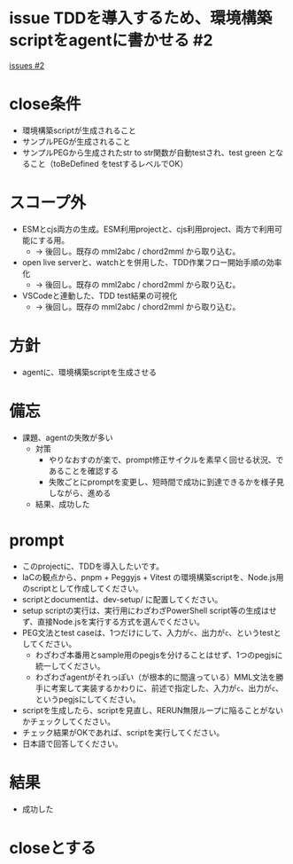 # issue TDDを導入するため、環境構築scriptをagentに書かせる #2
[issues #2](https://github.com/cat2151/tonejs-mml-to-json/issues/2)

# close条件
- 環境構築scriptが生成されること
- サンプルPEGが生成されること
- サンプルPEGから生成されたstr to str関数が自動testされ、test green となること（toBeDefined をtestするレベルでOK）

# スコープ外
- ESMとcjs両方の生成。ESM利用projectと、cjs利用project、両方で利用可能にする用。
  - → 後回し。既存の mml2abc / chord2mml から取り込む。
- open live serverと、watchとを併用した、TDD作業フロー開始手順の効率化
  - → 後回し。既存の mml2abc / chord2mml から取り込む。
- VSCodeと連動した、TDD test結果の可視化
  - → 後回し。既存の mml2abc / chord2mml から取り込む。

# 方針
- agentに、環境構築scriptを生成させる

# 備忘
- 課題、agentの失敗が多い
  - 対策
    - やりなおすのが楽で、prompt修正サイクルを素早く回せる状況、であることを確認する
    - 失敗ごとにpromptを変更し、短時間で成功に到達できるかを様子見しながら、進める
  - 結果、成功した

# prompt
- このprojectに、TDDを導入したいです。
- IaCの観点から、pnpm + Peggyjs + Vitest の環境構築scriptを、Node.js用のscriptとして作成してください。
- scriptとdocumentは、dev-setup/ に配置してください。
- setup scriptの実行は、実行用にわざわざPowerShell script等の生成はせず、直接Node.jsを実行する方式を選んでください。
- PEG文法とtest caseは、1つだけにして、入力が`c`、出力が`c`、というtestとしてください。
  - わざわざ本番用とsample用のpegjsを分けることはせず、1つのpegjsに統一してください。
  - わざわざagentがそれっぽい（が根本的に間違っている）MML文法を勝手に考案して実装するかわりに、前述で指定した、入力が`c`、出力が`c`、というpegjsにしてください。
- scriptを生成したら、scriptを見直し、RERUN無限ループに陥ることがないかチェックしてください。
- チェック結果がOKであれば、scriptを実行してください。
- 日本語で回答してください。

# 結果
- 成功した

# closeとする
